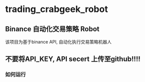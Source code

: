 # trading_crabgeek_robot

## Binance 自动化交易策略 Robot

该项目为基于binance API, 自动化执行交易策略机器人

## 不要将API_KEY, API secert 上传至github!!!!

### 如何运行
